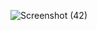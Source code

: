 ![Screenshot (42)](https://user-images.githubusercontent.com/79489182/123015358-30126880-d396-11eb-85b4-d36e356b70a1.png)
